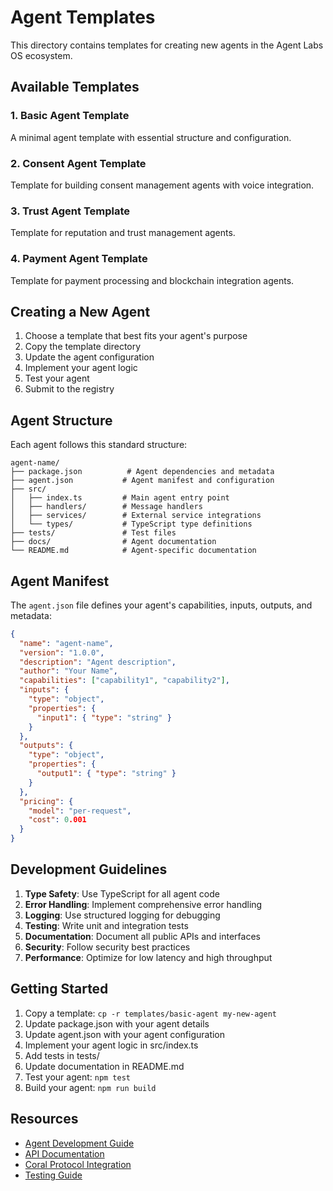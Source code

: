 # Agent Templates

This directory contains templates for creating new agents in the Agent Labs OS ecosystem.

## Available Templates

### 1. Basic Agent Template
A minimal agent template with essential structure and configuration.

### 2. Consent Agent Template
Template for building consent management agents with voice integration.

### 3. Trust Agent Template
Template for reputation and trust management agents.

### 4. Payment Agent Template
Template for payment processing and blockchain integration agents.

## Creating a New Agent

1. Choose a template that best fits your agent's purpose
2. Copy the template directory
3. Update the agent configuration
4. Implement your agent logic
5. Test your agent
6. Submit to the registry

## Agent Structure

Each agent follows this standard structure:

```
agent-name/
├── package.json          # Agent dependencies and metadata
├── agent.json           # Agent manifest and configuration
├── src/
│   ├── index.ts         # Main agent entry point
│   ├── handlers/        # Message handlers
│   ├── services/        # External service integrations
│   └── types/           # TypeScript type definitions
├── tests/               # Test files
├── docs/                # Agent documentation
└── README.md            # Agent-specific documentation
```

## Agent Manifest

The `agent.json` file defines your agent's capabilities, inputs, outputs, and metadata:

```json
{
  "name": "agent-name",
  "version": "1.0.0",
  "description": "Agent description",
  "author": "Your Name",
  "capabilities": ["capability1", "capability2"],
  "inputs": {
    "type": "object",
    "properties": {
      "input1": { "type": "string" }
    }
  },
  "outputs": {
    "type": "object",
    "properties": {
      "output1": { "type": "string" }
    }
  },
  "pricing": {
    "model": "per-request",
    "cost": 0.001
  }
}
```

## Development Guidelines

1. **Type Safety**: Use TypeScript for all agent code
2. **Error Handling**: Implement comprehensive error handling
3. **Logging**: Use structured logging for debugging
4. **Testing**: Write unit and integration tests
5. **Documentation**: Document all public APIs and interfaces
6. **Security**: Follow security best practices
7. **Performance**: Optimize for low latency and high throughput

## Getting Started

1. Copy a template: `cp -r templates/basic-agent my-new-agent`
2. Update package.json with your agent details
3. Update agent.json with your agent configuration
4. Implement your agent logic in src/index.ts
5. Add tests in tests/
6. Update documentation in README.md
7. Test your agent: `npm test`
8. Build your agent: `npm run build`

## Resources

- [Agent Development Guide](../docs/guides/agent-development.md)
- [API Documentation](../docs/api/agents.md)
- [Coral Protocol Integration](../docs/guides/coral-integration.md)
- [Testing Guide](../docs/guides/testing.md)
